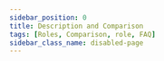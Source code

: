 ```yaml
---
sidebar_position: 0
title: Description and Comparison
tags: [Roles, Comparison, role, FAQ]
sidebar_class_name: disabled-page
---
```

